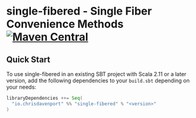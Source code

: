 # single-fibered - Single Fiber Convenience Methods [![Maven Central](https://maven-badges.herokuapp.com/maven-central/io.chrisdavenport/single-fibered_2.12/badge.svg)](https://maven-badges.herokuapp.com/maven-central/io.chrisdavenport/single-fibered_2.12)

## Quick Start

To use single-fibered in an existing SBT project with Scala 2.11 or a later version, add the following dependencies to your
`build.sbt` depending on your needs:

```scala
libraryDependencies ++= Seq(
  "io.chrisdavenport" %% "single-fibered" % "<version>"
)
```